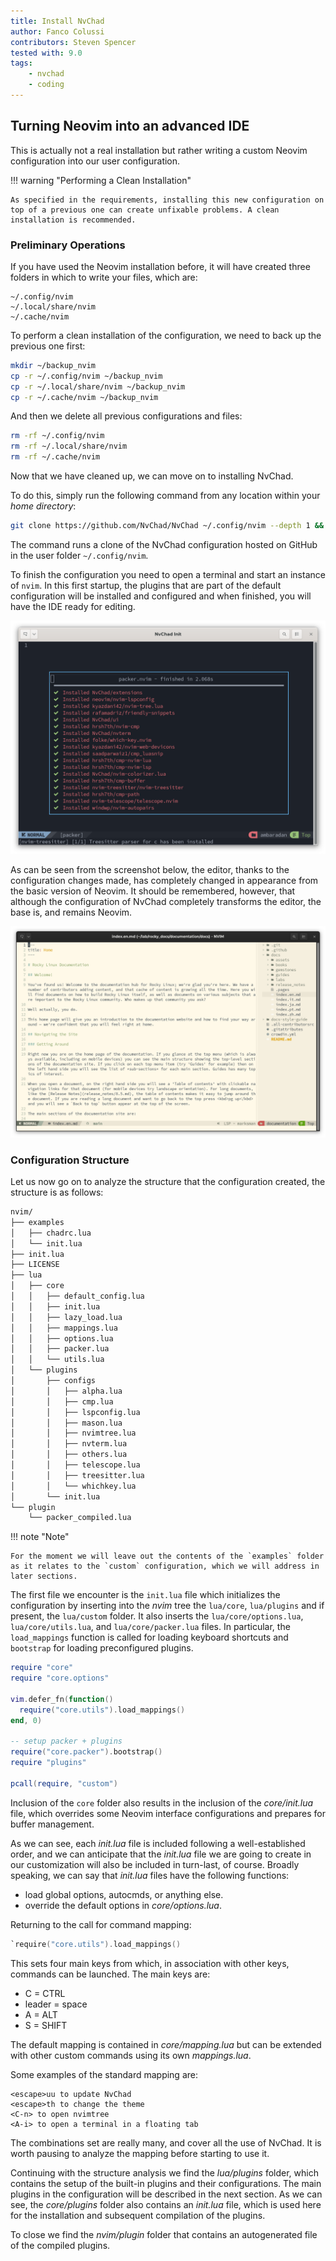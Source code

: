 ```yaml
---
title: Install NvChad
author: Fanco Colussi
contributors: Steven Spencer
tested with: 9.0
tags:
    - nvchad
    - coding
---
```


## Turning Neovim into an advanced IDE

This is actually not a real installation but rather writing a custom Neovim configuration into our user configuration.

!!! warning "Performing a Clean Installation"

    As specified in the requirements, installing this new configuration on top of a previous one can create unfixable problems. A clean installation is recommended.

### Preliminary Operations

If you have used the Neovim installation before, it will have created three folders in which to write your files, which are:

```text
~/.config/nvim
~/.local/share/nvim
~/.cache/nvim
```

To perform a clean installation of the configuration, we need to back up the previous one first:

```bash
mkdir ~/backup_nvim
cp -r ~/.config/nvim ~/backup_nvim
cp -r ~/.local/share/nvim ~/backup_nvim
cp -r ~/.cache/nvim ~/backup_nvim
```
And then we delete all previous configurations and files:

```bash
rm -rf ~/.config/nvim
rm -rf ~/.local/share/nvim
rm -rf ~/.cache/nvim
```

Now that we have cleaned up, we can move on to installing NvChad.

To do this, simply run the following command from any location within your _home directory_:

``` bash
git clone https://github.com/NvChad/NvChad ~/.config/nvim --depth 1 && nvim
```

The command runs a clone of the NvChad configuration hosted on GitHub in the user folder `~/.config/nvim`.

To finish the configuration you need to open a terminal and start an instance of `nvim`. In this first startup, the plugins that are part of the default configuration will be installed and configured and when finished, you will have the IDE ready for editing.

![NvChad Themes](images/nvchad_init.png)

As can be seen from the screenshot below, the editor, thanks to the configuration changes made, has completely changed in appearance from the basic version of Neovim. It should be remembered, however, that although the configuration of NvChad completely transforms the editor, the base is, and remains Neovim.

![NvChad Rockydocs](images/nvchad_ui.png)

### Configuration Structure

Let us now go on to analyze the structure that the configuration created, the structure is as follows:


```txt
nvim/
├── examples
│   ├── chadrc.lua
│   └── init.lua
├── init.lua
├── LICENSE
├── lua
│   ├── core
│   │   ├── default_config.lua
│   │   ├── init.lua
│   │   ├── lazy_load.lua
│   │   ├── mappings.lua
│   │   ├── options.lua
│   │   ├── packer.lua
│   │   └── utils.lua
│   └── plugins
│       ├── configs
│       │   ├── alpha.lua
│       │   ├── cmp.lua
│       │   ├── lspconfig.lua
│       │   ├── mason.lua
│       │   ├── nvimtree.lua
│       │   ├── nvterm.lua
│       │   ├── others.lua
│       │   ├── telescope.lua
│       │   ├── treesitter.lua
│       │   └── whichkey.lua
│       └── init.lua
└── plugin
    └── packer_compiled.lua
```

!!! note "Note"

    For the moment we will leave out the contents of the `examples` folder as it relates to the `custom` configuration, which we will address in later sections.

The first file we encounter is the `init.lua` file which initializes the configuration by inserting into the _nvim_ tree the `lua/core`, `lua/plugins` and if present, the `lua/custom` folder. It also inserts the `lua/core/options.lua`, `lua/core/utils.lua`, and `lua/core/packer.lua` files. In particular, the `load_mappings` function is called for loading keyboard shortcuts and `bootstrap` for loading preconfigured plugins.

```lua
require "core"
require "core.options"

vim.defer_fn(function()
  require("core.utils").load_mappings()
end, 0)

-- setup packer + plugins
require("core.packer").bootstrap()
require "plugins"

pcall(require, "custom")
```

Inclusion of the `core` folder also results in the inclusion of the _core/init.lua_ file, which overrides some Neovim interface configurations and prepares for buffer management.

As we can see, each _init.lua_ file is included following a well-established order, and we can anticipate that the _init.lua_ file we are going to create in our customization will also be included in turn-last, of course. Broadly speaking, we can say that _init.lua_ files have the following functions:

- load global options, autocmds, or anything else.
- override the default options in _core/options.lua_.

Returning to the call for command mapping:

```lua
`require("core.utils").load_mappings()
```

This sets four main keys from which, in association with other keys, commands can be launched. The main keys are:

- C = CTRL
- leader = space
- A = ALT
- S = SHIFT

The default mapping is contained in _core/mapping.lua_ but can be extended with other custom commands using its own _mappings.lua_.

Some examples of the standard mapping are:

```text
<escape>uu to update NvChad
<escape>th to change the theme
<C-n> to open nvimtree
<A-i> to open a terminal in a floating tab
```

The combinations set are really many, and cover all the use of NvChad. It is worth pausing to analyze the mapping before starting to use it.

Continuing with the structure analysis we find the _lua/plugins_ folder, which contains the setup of the built-in plugins and their configurations. The main plugins in the configuration will be described in the next section. As we can see, the _core/plugins_ folder also contains an _init.lua_ file, which is used here for the installation and subsequent compilation of the plugins.

To close we find the _nvim/plugin_ folder that contains an autogenerated file of the compiled plugins.

